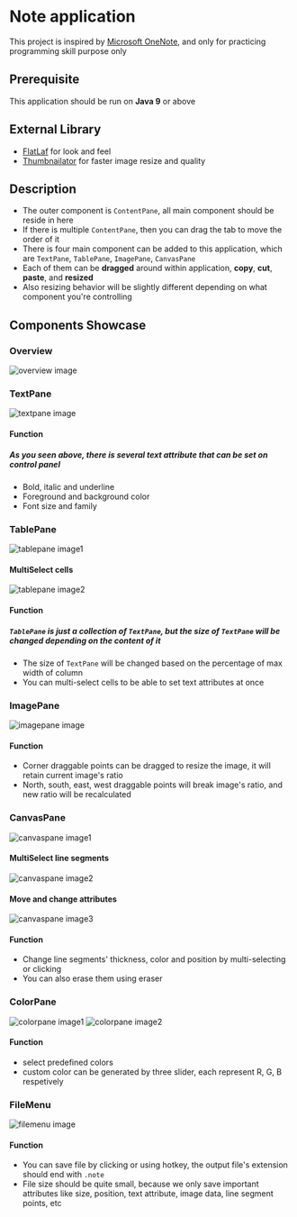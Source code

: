 # Note application

This project is inspired by [Microsoft OneNote](https://www.microsoft.com/zh-tw/microsoft-365/onenote/digital-note-taking-app), and only for practicing programming skill purpose only

## Prerequisite

This application should be run on **Java 9** or above

## External Library

* [FlatLaf](https://www.formdev.com/flatlaf) for look and feel
* [Thumbnailator](https://github.com/coobird/thumbnailator) for faster image resize and quality

## Description

* The outer component is `ContentPane`, all main component should be reside in here
* If there is multiple `ContentPane`, then you can drag the tab to move the order of it
* There is four main component can be added to this application, which are `TextPane`, `TablePane`, `ImagePane`, `CanvasPane`
* Each of them can be **dragged** around within application, **copy**, **cut**, **paste**, and **resized**
* Also resizing behavior will be slightly different depending on what component you're controlling

## Components Showcase

### Overview
![overview image](https://i.imgur.com/fzF8oga.png)

### TextPane
![textpane image](https://i.imgur.com/JZGSDtD.png)

#### Function
##### As you seen above, there is several text attribute that can be set on control panel

* Bold, italic and underline
* Foreground and background color
* Font size and family

### TablePane
![tablepane image1](https://i.imgur.com/AxF0PcT.png)
#### MultiSelect cells
![tablepane image2](https://i.imgur.com/R1vTwYY.png)

#### Function
##### `TablePane` is just a collection of `TextPane`, but the size of `TextPane` will be changed depending on the content of it

* The size of `TextPane` will be changed based on the percentage of max width of column
* You can multi-select cells to be able to set text attributes at once

### ImagePane
![imagepane image](https://i.imgur.com/PA5Np25.png)

#### Function

* Corner draggable points can be dragged to resize the image, it will retain current image's ratio
* North, south, east, west draggable points will break image's ratio, and new ratio will be recalculated

### CanvasPane
![canvaspane image1](https://i.imgur.com/lhzBgef.png)

#### MultiSelect line segments
![canvaspane image2](https://i.imgur.com/sGWPw2C.png)

#### Move and change attributes
![canvaspane image3](https://i.imgur.com/M7mgQF6.png)

#### Function
* Change line segments' thickness, color and position by multi-selecting or clicking
* You can also erase them using eraser

### ColorPane
![colorpane image1](https://i.imgur.com/UVzGioP.png)
![colorpane image2](https://i.imgur.com/uAtObHj.png)

#### Function
* select predefined colors 
* custom color can be generated by three slider, each represent R, G, B respetively 

### FileMenu
![filemenu image](https://i.imgur.com/6c3WiQS.png)

#### Function
* You can save file by clicking or using hotkey, the output file's extension should end with `.note`
* File size should be quite small, because we only save important attributes like size, position, text attribute, image data, line segment points, etc
